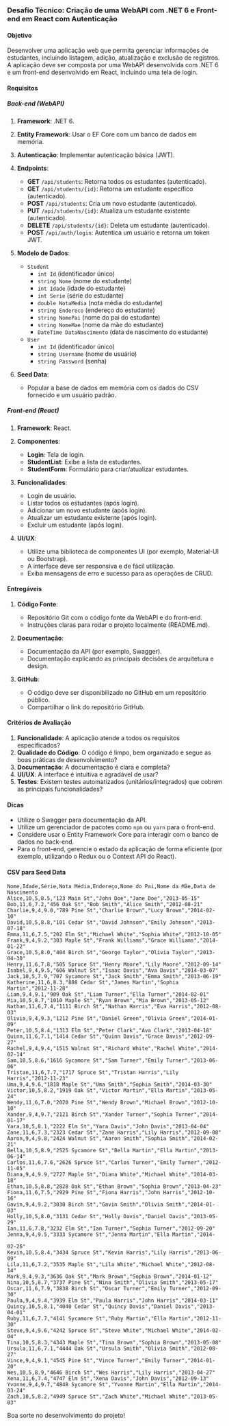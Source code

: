 ### Desafio Técnico: Criação de uma WebAPI com .NET 6 e Front-end em React com Autenticação

#### Objetivo
Desenvolver uma aplicação web que permita gerenciar informações de estudantes, incluindo listagem, adição, atualização e exclusão de registros. A aplicação deve ser composta por uma WebAPI desenvolvida com .NET 6 e um front-end desenvolvido em React, incluindo uma tela de login.

#### Requisitos
##### Back-end (WebAPI)
1. **Framework**: .NET 6.
2. **Entity Framework**: Usar o EF Core com um banco de dados em memória.
3. **Autenticação**: Implementar autenticação básica (JWT).
4. **Endpoints**:
    - **GET** `/api/students`: Retorna todos os estudantes (autenticado).
    - **GET** `/api/students/{id}`: Retorna um estudante específico (autenticado).
    - **POST** `/api/students`: Cria um novo estudante (autenticado).
    - **PUT** `/api/students/{id}`: Atualiza um estudante existente (autenticado).
    - **DELETE** `/api/students/{id}`: Deleta um estudante (autenticado).
    - **POST** `/api/auth/login`: Autentica um usuário e retorna um token JWT.

5. **Modelo de Dados**:
    - `Student`
        - `int Id` (identificador único)
        - `string Nome` (nome do estudante)
        - `int Idade` (idade do estudante)
        - `int Serie` (série do estudante)
        - `double NotaMedia` (nota média do estudante)
        - `string Endereco` (endereço do estudante)
        - `string NomePai` (nome do pai do estudante)
        - `string NomeMae` (nome da mãe do estudante)
        - `DateTime DataNascimento` (data de nascimento do estudante)
    - `User`
        - `int Id` (identificador único)
        - `string Username` (nome de usuário)
        - `string Password` (senha)

6. **Seed Data**:
    - Popular a base de dados em memória com os dados do CSV fornecido e um usuário padrão.

##### Front-end (React)
1. **Framework**: React.
2. **Componentes**:
    - **Login**: Tela de login.
    - **StudentList**: Exibe a lista de estudantes.
    - **StudentForm**: Formulário para criar/atualizar estudantes.

3. **Funcionalidades**:
    - Login de usuário.
    - Listar todos os estudantes (após login).
    - Adicionar um novo estudante (após login).
    - Atualizar um estudante existente (após login).
    - Excluir um estudante (após login).

4. **UI/UX**:
    - Utilize uma biblioteca de componentes UI (por exemplo, Material-UI ou Bootstrap).
    - A interface deve ser responsiva e de fácil utilização.
    - Exiba mensagens de erro e sucesso para as operações de CRUD.

#### Entregáveis
1. **Código Fonte**:
    - Repositório Git com o código fonte da WebAPI e do front-end.
    - Instruções claras para rodar o projeto localmente (README.md).

2. **Documentação**:
    - Documentação da API (por exemplo, Swagger).
    - Documentação explicando as principais decisões de arquitetura e design.

3. **GitHub**:
    - O código deve ser disponibilizado no GitHub em um repositório público.
    - Compartilhar o link do repositório GitHub.

#### Critérios de Avaliação
1. **Funcionalidade**: A aplicação atende a todos os requisitos especificados?
2. **Qualidade do Código**: O código é limpo, bem organizado e segue as boas práticas de desenvolvimento?
3. **Documentação**: A documentação é clara e completa?
4. **UI/UX**: A interface é intuitiva e agradável de usar?
5. **Testes**: Existem testes automatizados (unitários/integrados) que cobrem as principais funcionalidades?

#### Dicas
- Utilize o Swagger para documentação da API.
- Utilize um gerenciador de pacotes como `npm` ou `yarn` para o front-end.
- Considere usar o Entity Framework Core para interagir com o banco de dados no back-end.
- Para o front-end, gerencie o estado da aplicação de forma eficiente (por exemplo, utilizando o Redux ou o Context API do React).

#### CSV para Seed Data
```csv
Nome,Idade,Série,Nota Média,Endereço,Nome do Pai,Nome da Mãe,Data de Nascimento
Alice,10,5,8.5,"123 Main St","John Doe","Jane Doe","2013-05-15"
Bob,11,6,7.2,"456 Oak St","Bob Smith","Alice Smith","2012-08-21"
Charlie,9,4,9.0,"789 Pine St","Charlie Brown","Lucy Brown","2014-02-10"
David,10,5,8.8,"101 Cedar St","David Johnson","Emily Johnson","2013-07-18"
Emma,11,6,7.5,"202 Elm St","Michael White","Sophia White","2012-10-05"
Frank,9,4,9.2,"303 Maple St","Frank Williams","Grace Williams","2014-01-22"
Grace,10,5,8.0,"404 Birch St","George Taylor","Olivia Taylor","2013-04-30"
Henry,11,6,7.8,"505 Spruce St","Henry Moore","Lily Moore","2012-09-14"
Isabel,9,4,9.5,"606 Walnut St","Isaac Davis","Ava Davis","2014-03-07"
Jack,10,5,7.9,"707 Sycamore St","Jack Smith","Emma Smith","2013-06-19"
Katherine,11,6,8.3,"808 Cedar St","James Martin","Sophia Martin","2012-11-28"
Liam,9,4,9.1,"909 Oak St","Liam Turner","Ella Turner","2014-02-01"
Mia,10,5,8.7,"1010 Maple St","Ryan Brown","Mia Brown","2013-05-12"
Nathan,11,6,7.4,"1111 Birch St","Nathan Harris","Eva Harris","2012-08-03"
Olivia,9,4,9.3,"1212 Pine St","Daniel Green","Olivia Green","2014-01-09"
Peter,10,5,8.4,"1313 Elm St","Peter Clark","Ava Clark","2013-04-18"
Quinn,11,6,7.1,"1414 Cedar St","Quinn Davis","Grace Davis","2012-09-27"
Rachel,9,4,9.4,"1515 Walnut St","Richard White","Rachel White","2014-02-14"
Sam,10,5,8.6,"1616 Sycamore St","Sam Turner","Emily Turner","2013-06-06"
Tristan,11,6,7.7,"1717 Spruce St","Tristan Harris","Lily Harris","2012-11-23"
Uma,9,4,9.6,"1818 Maple St","Uma Smith","Sophia Smith","2014-03-30"
Victor,10,5,8.2,"1919 Oak St","Victor Martin","Ella Martin","2013-05-24"
Wendy,11,6,7.0,"2020 Pine St","Wendy Brown","Michael Brown","2012-10-10"
Xander,9,4,9.7,"2121 Birch St","Xander Turner","Sophia Turner","2014-01-17"
Yara,10,5,8.1,"2222 Elm St","Yara Davis","John Davis","2013-04-04"
Zane,11,6,7.3,"2323 Cedar St","Zane Harris","Lily Harris","2012-09-08"
Aaron,9,4,9.8,"2424 Walnut St","Aaron Smith","Sophia Smith","2014-02-21"
Bella,10,5,8.9,"2525 Sycamore St","Bella Martin","Ella Martin","2013-06-14"
Carlos,11,6,7.6,"2626 Spruce St","Carlos Turner","Emily Turner","2012-11-05"
Diana,9,4,9.9,"2727 Maple St","Diana White","Michael White","2014-03-18"
Ethan,10,5,8.8,"2828 Oak St","Ethan Brown","Sophia Brown","2013-04-23"
Fiona,11,6,7.5,"2929 Pine St","Fiona Harris","John Harris","2012-10-16"
Gavin,9,4,9.2,"3030 Birch St","Gavin Smith","Olivia Smith","2014-01-03"
Holly,10,5,8.0,"3131 Cedar St","Holly Davis","Daniel Davis","2013-05-29"
Ian,11,6,7.8,"3232 Elm St","Ian Turner","Sophia Turner","2012-09-20"
Jenna,9,4,9.5,"3333 Sycamore St","Jenna Martin","Ella Martin","2014-

02-26"
Kevin,10,5,8.4,"3434 Spruce St","Kevin Harris","Lily Harris","2013-06-09"
Lila,11,6,7.2,"3535 Maple St","Lila White","Michael White","2012-08-14"
Mark,9,4,9.3,"3636 Oak St","Mark Brown","Sophia Brown","2014-01-12"
Nina,10,5,8.7,"3737 Pine St","Nina Smith","Olivia Smith","2013-05-17"
Oscar,11,6,7.9,"3838 Birch St","Oscar Turner","Emily Turner","2012-09-30"
Paula,9,4,9.4,"3939 Elm St","Paula Harris","John Harris","2014-03-11"
Quincy,10,5,8.1,"4040 Cedar St","Quincy Davis","Daniel Davis","2013-04-01"
Ruby,11,6,7.7,"4141 Sycamore St","Ruby Martin","Ella Martin","2012-11-30"
Steve,9,4,9.6,"4242 Spruce St","Steve White","Michael White","2014-02-04"
Tina,10,5,8.3,"4343 Maple St","Tina Brown","Sophia Brown","2013-05-08"
Ursula,11,6,7.1,"4444 Oak St","Ursula Smith","Olivia Smith","2012-08-27"
Vince,9,4,9.1,"4545 Pine St","Vince Turner","Emily Turner","2014-01-20"
Wes,10,5,8.9,"4646 Birch St","Wes Harris","Lily Harris","2013-04-27"
Xena,11,6,7.4,"4747 Elm St","Xena Davis","John Davis","2012-09-13"
Yvonne,9,4,9.7,"4848 Sycamore St","Yvonne Martin","Ella Martin","2014-03-24"
Zach,10,5,8.2,"4949 Spruce St","Zach White","Michael White","2013-05-03"
```

Boa sorte no desenvolvimento do projeto!